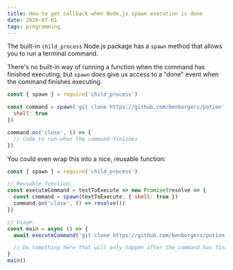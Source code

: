 ```yaml
---
title: How to get callback when Node.js spawn execution is done
date: 2020-07-01
tags: programming
---
```

The built-in `child_process` Node.js package has a `spawn` method that allows you to run a terminal command. 

There's no built-in way of running a function when the command has finished executing, but `spawn` *does* give us access to a "done" event when the command finishes executing. 

```jsx
const { spawn } = require('child_process')

const command = spawn('git clone https://github.com/benborgers/potion', {
  shell: true
})

command.on('close', () => {
  // Code to run when the command finishes
})
```

You could even wrap this into a nice, reusable function: 

```jsx
const { spawn } = require('child_process')

// Reusable function: 
const executeCommand = textToExecute => new Promise(resolve => {
  const command = spawn(textToExecute, { shell: true })
  command.on('close', () => resolve())
})

// Usage: 
const main = async () => {
  await executeCommand('git clone https://github.com/benborgers/potion')

  // Do something here that will only happen after the command has finished. 
}
main()
```
